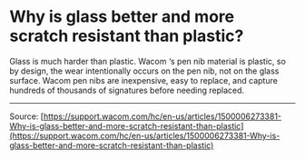 # Why is glass better and more scratch resistant than plastic?

Glass is much harder than plastic. Wacom ‘s pen nib material is plastic, so by design, the wear intentionally occurs on the pen nib, not on the glass surface. Wacom pen nibs are inexpensive, easy to replace, and capture hundreds of thousands of signatures before needing replaced.

---
Source: [https://support.wacom.com/hc/en-us/articles/1500006273381-Why-is-glass-better-and-more-scratch-resistant-than-plastic](https://support.wacom.com/hc/en-us/articles/1500006273381-Why-is-glass-better-and-more-scratch-resistant-than-plastic)
